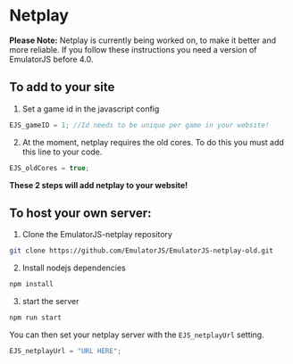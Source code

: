 # Netplay

**Please Note:** Netplay is currently being worked on, to make it better and more reliable. If you follow these instructions you need a version of EmulatorJS before 4.0.

## To add to your site

1. Set a game id in the javascript config
```js
EJS_gameID = 1; //Id needs to be unique per game in your website!
```

2. At the moment, netplay requires the old cores. To do this you must add this line to your code.
```js
EJS_oldCores = true;
```

**These 2 steps will add netplay to your website!**




## To host your own server:

1. Clone the EmulatorJS-netplay repository
```sh
git clone https://github.com/EmulatorJS/EmulatorJS-netplay-old.git
```

2. Install nodejs dependencies
```sh
npm install
```

3. start the server
```sh
npm run start
```

You can then set your netplay server with the `EJS_netplayUrl` setting.
```js
EJS_netplayUrl = "URL HERE";
```
<!-- EJS_netplayServer -->